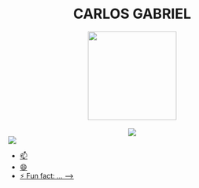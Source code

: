 <h1 align="center">
<br>CARLOS GABRIEL
</h1>

  

<div align="center">
  
  <div>
  <a href="https://github.com/DevCGabriel">
    <img height="180em" src="https://github-readme-stats.vercel.app/api?username=DevCGabriel&show_icons=true&theme=dark&include_all_commits=true&count_private=true"/>    
    </div>
    
</br>
  
  <img src="https://github-readme-stats.vercel.app/api/top-langs/?username=DevLucasLourenco&theme=dark&layout=compact">
  
</div>


<div>
  <img src="https://visitor-badge.laobi.icu/badge?page_id=https://github.com/DevCGabriel/DevCGabriel">  
</div>











- 📫 
- 😄 
- ⚡ Fun fact: ...
-->
